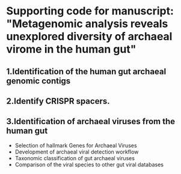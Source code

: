 # Supporting code for manuscript: "Metagenomic analysis reveals unexplored diversity of archaeal virome in the human gut"
## 1.Identification of the human gut archaeal genomic contigs
## 2.Identify CRISPR spacers. 
## 3.Identification of archaeal viruses from the human gut
* Selection of hallmark Genes for Archaeal Viruses
* Development of archaeal viral detection workflow
* Taxonomic classification of gut archaeal viruses
* Comparison of the viral species to other gut viral databases
